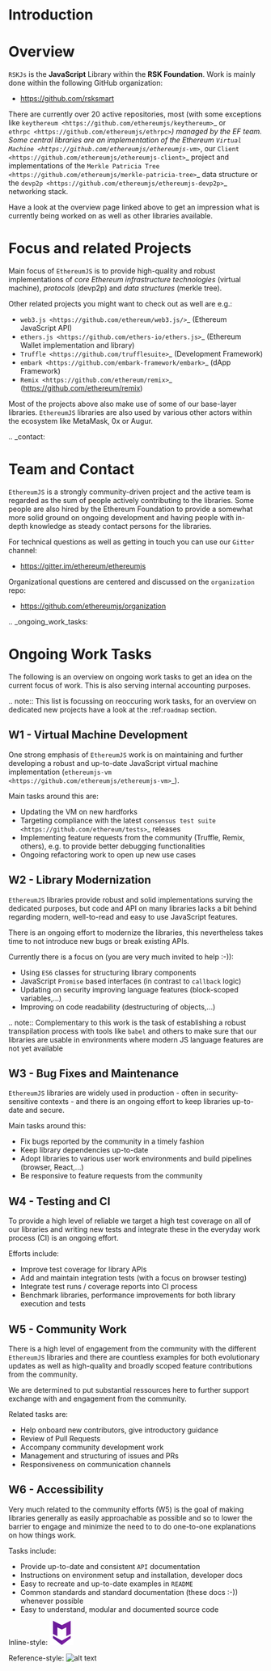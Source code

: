 Introduction
============

Overview
========

``RSKJs`` is the **JavaScript** Library within the **RSK 
Foundation**. Work is mainly done within the following GitHub organization:

- https://github.com/rsksmart

There are currently over 20 active repositories, most (with some exceptions like
`keythereum <https://github.com/ethereumjs/keythereum>`_ or  
`ethrpc <https://github.com/ethereumjs/ethrpc>`_) managed by the EF team.
Some central libraries are an implementation of the Ethereum 
`Virtual Machine <https://github.com/ethereumjs/ethereumjs-vm>`_, our
`Client <https://github.com/ethereumjs/ethereumjs-client>`_ project and
implementations of the `Merkle Patricia Tree <https://github.com/ethereumjs/merkle-patricia-tree>`_
data structure or the `devp2p <https://github.com/ethereumjs/ethereumjs-devp2p>`_
networking stack.

Have a look at the overview page linked above to get an impression what
is currently being worked on as well as other libraries available.

Focus and related Projects
==========================

Main focus of ``EthereumJS`` is to provide high-quality and robust implementations
of *core Ethereum infrastructure technologies* (virtual machine), *protocols* (devp2p)
and *data structures* (merkle tree).

Other related projects you might want to check out as well are e.g.:

- `web3.js <https://github.com/ethereum/web3.js/>`_ (Ethereum JavaScript API)
- `ethers.js <https://github.com/ethers-io/ethers.js>`_ (Ethereum Wallet implementation and library)
- `Truffle <https://github.com/trufflesuite>`_  (Development Framework)
- `embark <https://github.com/embark-framework/embark>`_ (dApp Framework)
- `Remix <https://github.com/ethereum/remix>`_ (https://github.com/ethereum/remix)

Most of the projects above also make use of some of our base-layer libraries.
``EthereumJS`` libraries are also used by various other actors within the ecosystem
like MetaMask, 0x or Augur.

.. _contact:

Team and Contact
================

``EthereumJS`` is a strongly community-driven project and the active team is 
regarded as the sum of people actively contributing to the 
libraries. Some people are also hired by the Ethereum Foundation to
provide a somewhat more solid ground on ongoing development and having people
with in-depth knowledge as steady contact persons for the libraries.

For technical questions as well as getting in touch you can use our ``Gitter`` 
channel:

- https://gitter.im/ethereum/ethereumjs

Organizational questions are centered and discussed on the ``organization`` repo:

- https://github.com/ethereumjs/organization

.. _ongoing_work_tasks:

Ongoing Work Tasks
==================

The following is an overview on ongoing work tasks to get an idea on the current
focus of work. This is also serving internal accounting purposes.

.. note::
   This list is focussing on reoccuring work tasks, for an overview on 
   dedicated new projects have a look at the :ref:`roadmap` section.


W1 - Virtual Machine Development
--------------------------------

One strong emphasis of ``EthereumJS`` work is on maintaining and further developing
a robust and up-to-date JavaScript virtual machine 
implementation (`ethereumjs-vm <https://github.com/ethereumjs/ethereumjs-vm>`_).

Main tasks around this are:

- Updating the VM on new hardforks
- Targeting compliance with the latest `consensus test suite <https://github.com/ethereum/tests>`_ releases
- Implementing feature requests from the community (Truffle, Remix, others), e.g. to provide better debugging functionalities
- Ongoing refactoring work to open up new use cases

W2 - Library Modernization
--------------------------

``EthereumJS`` libraries provide robust and solid implementations surving the
dedicated purposes, but code and API on many libraries lacks a bit behind
regarding modern, well-to-read and easy to use JavaScript features.

There is an ongoing effort to modernize the libraries, this nevertheless takes
time to not introduce new bugs or break existing APIs.

Currently there is a focus on (you are very much invited to help :-)):

- Using ``ES6`` classes for structuring library components
- JavaScript ``Promise`` based interfaces (in contrast to ``callback`` logic)
- Updating on security improving language features (block-scoped variables,...)
- Improving on code readability (destructuring of objects,...)

.. note::
   Complementary to this work is the task of establishing a robust transpilation
   process with tools like ``babel`` and others to make sure that our libraries
   are usable in environments where modern JS language features are not yet available

W3 - Bug Fixes and Maintenance
------------------------------

``EthereumJS`` libraries are widely used in production - often in security-sensitive
contexts - and there is an ongoing effort to keep libraries up-to-date and secure.

Main tasks around this:

- Fix bugs reported by the community in a timely fashion
- Keep library dependencies up-to-date
- Adopt libraries to various user work environments and build pipelines (browser, React,...)
- Be responsive to feature requests from the community

W4 - Testing and CI
-------------------

To provide a high level of reliable we target a high test coverage on all of our
libraries and writing new tests and integrate these in the everyday work process
(CI) is an ongoing effort.

Efforts include:

- Improve test coverage for library APIs
- Add and maintain integration tests (with a focus on browser testing)
- Integrate test runs / coverage reports into CI process
- Benchmark libraries, performance improvements for both library execution and tests


W5 - Community Work
-------------------

There is a high level of engagement from the community with the different 
``EthereumJS`` libraries and there are countless examples for both evolutionary
updates as well as high-quality and broadly scoped feature contributions from
the community.

We are determined to put substantial ressources here to further support
exchange with and engagement from the community.

Related tasks are:

- Help onboard new contributors, give introductory guidance
- Review of Pull Requests
- Accompany community development work
- Management and structuring of issues and PRs
- Responsiveness on communication channels

W6 - Accessibility
------------------

Very much related to the community efforts (W5) is the goal of making libraries
generally as easily approachable as possible and so to lower the barrier to 
engage and minimize the need to to do one-to-one explanations on how things work.

Tasks include:

- Provide up-to-date and consistent ``API`` documentation
- Instructions on environment setup and installation, developer docs
- Easy to recreate and up-to-date examples in ``README``
- Common standards and standard documentation (these docs :-)) whenever possible
- Easy to understand, modular and documented source code

Inline-style: 
![alt text](https://github.com/adam-p/markdown-here/raw/master/src/common/images/icon48.png "Logo Title Text 1")

Reference-style: 
![alt text][picture1]

[picture1]: https://files.readme.io/ca80215-crowdfunding.png
"Logo Title Text 2"
